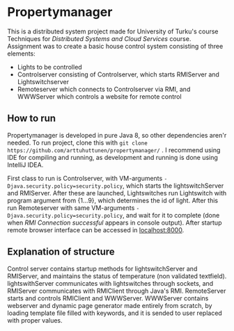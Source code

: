 # Propertymanager

This is a distributed system project made for University of Turku's course Techniques for *Distributed Systems and Cloud Services* course.
Assignment was to create a basic house control system consisting of three elements: 
* Lights to be controlled
* Controlserver consisting of Controlserver, which starts RMIServer and Lightswitchserver
* Remoteserver which connects to Controlserver via RMI, and WWWServer which controls a website for remote control

## How to run

Propertymanager is developed in pure Java 8, so other dependencies aren'r needed. To run project, clone this with `git clone https://github.com/arttuhuttunen/propertymanager/`
. I recommend using IDE for compiling and running, as development and running is done using IntelliJ IDEA. 

First class to run is Controlserver, with VM-arguments `-Djava.security.policy=security.policy`, which starts the lightswitchServer
and RMIServer. After these are launched, Lightswitches run Lightswitch with program argument from {1...9}, which determines the id of light.
After this run Remoteserver with same VM-arguments `-Djava.security.policy=security.policy`, and wait for it to complete (done when *RMI Connection successful* appears in console output).
After startup remote browser interface can be accessed in [localhost:8000](http://localhost:8000). 

## Explanation of structure

Control server contains startup methods for lightswitchServer and RMIServer, and maintains the status of temperature (non validated textfield).
lightswithServer communicates with lightswitches through sockets, and RMIServer communicates with RMIClient through Java's RMI.
RemoteServer starts and controls RMIClient and WWWServer. WWWServer contains webserver and dynamic page generator made entirely from scratch,
by loading template file filled with keywords, and it is sended to user replaced with proper values.
